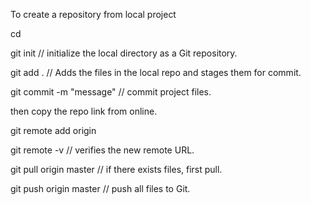 To create a repository from local project

cd <project dir> 

git init 			// initialize the local directory as a Git repository.

git add . 			// Adds the files in the local repo and stages them for commit. 

git commit -m "message" 	// commit project files.

then copy the repo link from online.

git remote add origin <repo link>

git remote -v 			// verifies the new remote URL.

git pull origin master 		// if there exists files, first pull.

git push origin master		// push all files to Git.
